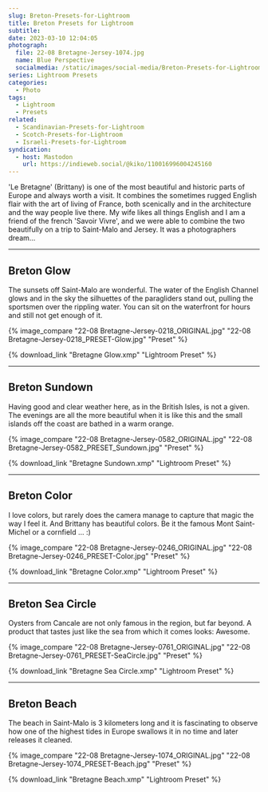 ```yaml
---
slug: Breton-Presets-for-Lightroom
title: Breton Presets for Lightroom
subtitle:
date: 2023-03-10 12:04:05
photograph:
  file: 22-08 Bretagne-Jersey-1074.jpg
  name: Blue Perspective
  socialmedia: /static/images/social-media/Breton-Presets-for-Lightroom.png
series: Lightroom Presets
categories:
  - Photo
tags:
  - Lightroom
  - Presets
related:
  - Scandinavian-Presets-for-Lightroom
  - Scotch-Presets-for-Lightroom
  - Israeli-Presets-for-Lightroom
syndication:
  - host: Mastodon
    url: https://indieweb.social/@kiko/110016996004245160
---
```


'Le Bretagne' (Brittany) is one of the most beautiful and historic parts of Europe and always worth a visit. It combines the sometimes rugged English flair with the art of living of France, both scenically and in the architecture and the way people live there. My wife likes all things English and I am a friend of the french 'Savoir Vivre', and we were able to combine the two beautifully on a trip to Saint-Malo and Jersey. It was a photographers dream...

<!-- more -->

--- 

## Breton Glow

The sunsets off Saint-Malo are wonderful. The water of the English Channel glows and in the sky the silhuettes of the paragliders stand out, pulling the sportsmen over the rippling water. You can sit on the waterfront for hours and still not get enough of it.

{% image_compare
  "22-08 Bretagne-Jersey-0218_ORIGINAL.jpg"
  "22-08 Bretagne-Jersey-0218_PRESET-Glow.jpg"
  "Preset"
%}

{% download_link "Bretagne Glow.xmp" "Lightroom Preset" %}

---

## Breton Sundown

Having good and clear weather here, as in the British Isles, is not a given. The evenings are all the more beautiful when it is like this and the small islands off the coast are bathed in a warm orange.

{% image_compare
  "22-08 Bretagne-Jersey-0582_ORIGINAL.jpg"
  "22-08 Bretagne-Jersey-0582_PRESET_Sundown.jpg"
  "Preset"
%}

{% download_link "Bretagne Sundown.xmp" "Lightroom Preset" %}

---

## Breton Color

I love colors, but rarely does the camera manage to capture that magic the way I feel it. And Brittany has beautiful colors. Be it the famous Mont Saint-Michel or a cornfield ... :)

{% image_compare
  "22-08 Bretagne-Jersey-0246_ORIGINAL.jpg"
  "22-08 Bretagne-Jersey-0246_PRESET-Color.jpg"
  "Preset"
%}

{% download_link "Bretagne Color.xmp" "Lightroom Preset" %}

---

## Breton Sea Circle

Oysters from Cancale are not only famous in the region, but far beyond. A product that tastes just like the sea from which it comes looks: Awesome.

{% image_compare
  "22-08 Bretagne-Jersey-0761_ORIGINAL.jpg"
  "22-08 Bretagne-Jersey-0761_PRESET-SeaCircle.jpg"
  "Preset"
%}

{% download_link "Bretagne Sea Circle.xmp" "Lightroom Preset" %}

---

## Breton Beach

The beach in Saint-Malo is 3 kilometers long and it is fascinating to observe how one of the highest tides in Europe swallows it in no time and later releases it cleaned.

{% image_compare
  "22-08 Bretagne-Jersey-1074_ORIGINAL.jpg"
  "22-08 Bretagne-Jersey-1074_PRESET-Beach.jpg"
  "Preset"
%}

{% download_link "Bretagne Beach.xmp" "Lightroom Preset" %}
